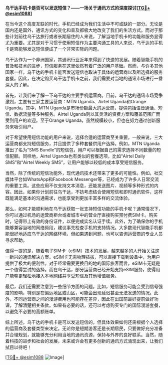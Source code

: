 **乌干达手机卡是否可以发送短信？——一场关于通讯方式的深度探讨[[TG💪+ @esim1088](https://t.me/s/esim1088)]**

在当今这个高度互联的时代，手机已经成为我们生活中不可或缺的一部分。无论是国内还是国外，通讯方式的变化和普及都极大地改变了我们的生活方式。而对于那些计划前往乌干达旅行或者长期居住的人来说，了解当地手机卡的功能和服务显得尤为重要。尤其是对于习惯于使用短信作为主要沟通工具的人来说，乌干达的手机卡是否能够发送短信便成了一个非常实际的问题。

乌干达作为一个非洲国家，其通讯行业近年来得到了快速的发展。随着智能手机的普及和技术的进步，短信服务在这里依然有着广泛的用户基础。然而，与许多其他国家一样，乌干达的手机卡能否发送短信也取决于具体的运营商以及所选择的服务套餐。因此，在决定购买乌干达手机卡之前，我们需要对当地的通讯市场进行一番深入的了解。

首先，让我们来了解一下乌干达的主要手机运营商。目前，乌干达的通讯市场竞争激烈，主要有三家主要运营商：MTN Uganda、Airtel Uganda和Orange Uganda。其中，MTN Uganda是市场份额最大的运营商，提供包括语音通话、短信、数据流量等多种服务。Airtel Uganda则以其灵活的资费方案和覆盖范围广而受到用户的欢迎。至于Orange Uganda，虽然规模较小，但也在努力通过创新服务来吸引用户。

对于希望使用短信功能的用户来说，选择合适的运营商至关重要。一般来说，三大运营商都支持短信服务，并且提供了多种套餐供用户选择。例如，MTN Uganda推出了名为“SMS Bundle”的短信包，用户可以根据自己的需求选择不同数量的短信配额。同样地，Airtel Uganda也有类似的套餐选项，比如“Airtel Daily SMS”和“Airtel Weekly SMS”，让用户能够以较低的成本享受短信服务。

当然，除了传统的短信功能外，现代通讯技术还带来了更多的可能性。例如，社交媒体平台如WhatsApp和Facebook Messenger等，已经成为了许多人日常交流的重要工具。这些应用不仅支持文本消息，还能发送图片、视频等多种形式的内容。因此，如果你计划前往乌干达，不妨考虑结合使用短信和即时通讯软件，这样既能满足基本的沟通需求，也能享受到更加丰富多样的交流体验。

那么，如何才能顺利地在乌干达获取一张支持短信功能的手机卡呢？通常情况下，你可以通过机场的运营商柜台或者城市中的营业厅直接购买预付费SIM卡。购买时，记得带上有效的身份证件，以便完成实名认证手续。此外，为了确保你的手机能够兼容当地的网络频段，建议事先检查手机的支持情况。大多数现代智能手机都能很好地适应乌干达的网络环境，但如果遇到问题，也可以咨询运营商的专业人员寻求帮助。

值得一提的是，随着电子SIM卡（eSIM）技术的发展，越来越多的人开始关注这一新兴的通讯解决方案。eSIM卡无需物理插拔，可以直接下载到设备中，为用户提供了极大的便利性。对于经常需要更换目的地的国际旅客而言，eSIM卡无疑是一个值得尝试的选择。而在乌干达，部分运营商已经开始支持eSIM服务，使得用户能够更轻松地接入本地网络并享受短信及其他增值服务。

最后，我们还需要注意到一些细节方面的问题。比如，短信服务可能会受到信号强度的影响，特别是在偏远地区或山区，可能会出现延迟甚至无法发送的情况。此外，不同运营商之间的漫游费用也可能存在差异，因此在出国前最好提前做好功课，了解清楚相关条款。如果有必要的话，还可以考虑购买专门的国际漫游套餐，以避免不必要的高额账单。

综上所述，乌干达的手机卡是可以发送短信的，但具体效果如何还需根据个人选择的运营商及套餐类型来决定。无论你是短期游客还是长期居民，只要做好充分准备并合理规划，就能够充分利用当地的通讯资源，保持与外界的良好联系。当然，随着科技的进步和社会的发展，未来或许会有更多创新的通讯方式涌现出来，让我们拭目以待吧！

[[TG💪+ @esim1088](https://t.me/s/esim1088) ![Image](https://i.postimg.cc/4NQfJmqS/Snipaste-2025-05-13-00-14-12.png)]